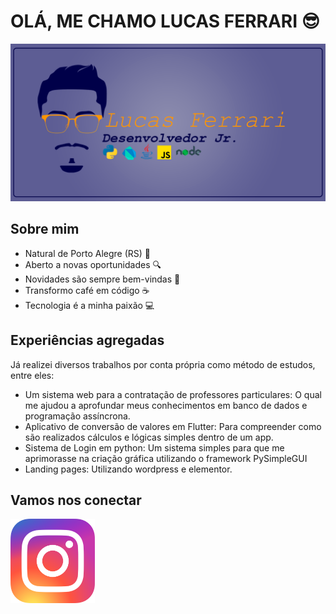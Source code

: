 # OLÁ, ME CHAMO LUCAS FERRARI 😎

![banner principal](/imgs/banner.png)

## Sobre mim 

* Natural de Porto Alegre (RS) 📌
* Aberto a novas oportunidades 🔍
* Novidades são sempre bem-vindas 📖
* Transformo café em código ☕
* Tecnologia é a minha paixão 💻
 
## Experiências agregadas
 
Já realizei diversos trabalhos por conta própria como método de estudos, entre eles:
 
 
* Um sistema web para a contratação de professores particulares:
    O qual me ajudou a aprofundar meus conhecimentos em banco de dados e programação assíncrona.
* Aplicativo de conversão de valores em Flutter: 
    Para compreender como são realizados cálculos e lógicas simples dentro de um app. 
* Sistema de Login em python:
    Um sistema simples para que me aprimorasse na criação gráfica utilizando o framework PySimpleGUI
* Landing pages:
    Utilizando wordpress e elementor.

## Vamos nos conectar
[<img src = "/imgs/instagram-logo.png" width="135" />](https://instagram.com/ferrarilr)